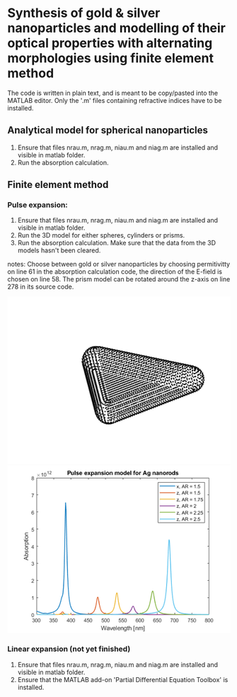 # Synthesis of gold & silver nanoparticles and modelling of their optical properties with alternating morphologies using finite element method
The code is written in plain text, and is meant to be copy/pasted into the MATLAB editor. Only the '.m' files containing refractive indices have to be installed.
## Analytical model for spherical nanoparticles
  1. Ensure that files nrau.m, nrag.m, niau.m and niag.m are installed and visible in matlab folder.
  2. Run the absorption calculation.
## Finite element method
### Pulse expansion:
  1. Ensure that files nrau.m, nrag.m, niau.m and niag.m are installed and visible in matlab folder.
  2. Run the 3D model for either spheres, cylinders or prisms.
  3. Run the absorption calculation. Make sure that the data from the 3D models hasn't been cleared.
  
notes: Choose between gold or silver nanoparticles by choosing permitivitty on line 61 in the absorption calculation code, the direction of the E-field is chosen on line 58. The prism model can be rotated around the z-axis on line 278 in its source code.

![3D_point_model_of_prism](3D_point_model_of_prism.png) ![Ag_rods_plot](Ag_rods_plot.png)
### Linear expansion (not yet finished)
  1. Ensure that files nrau.m, nrag.m, niau.m and niag.m are installed and visible in matlab folder.
  2. Ensure that the MATLAB add-on 'Partial Differential Equation Toolbox' is installed.
